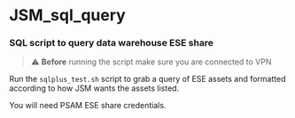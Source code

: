 # JSM_sql_query



### SQL script to query data warehouse ESE share

> :warning: **Before** running the script make sure you are connected to VPN

Run the `sqlplus_test.sh` script to grab a query of ESE assets and formatted according to how JSM
wants the assets listed.

You will need PSAM ESE share credentials.
